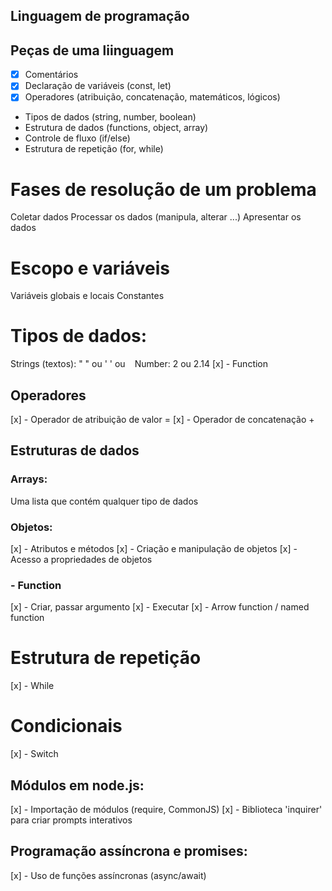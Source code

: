 ## Linguagem de programação

## Peças de uma liinguagem

- [x] Comentários
- [x] Declaração de variáveis (const, let)
- [x] Operadores (atribuição, concatenação, matemáticos, lógicos)
- Tipos de dados (string, number, boolean)
- Estrutura de dados (functions, object, array)
- Controle de fluxo (if/else)
- Estrutura de repetição (for, while)

# Fases de resolução de um problema

Coletar dados
Processar os dados (manipula, alterar ...)
Apresentar os dados

# Escopo e variáveis

Variáveis globais e locais
Constantes

# Tipos de dados:

Strings (textos): " " ou ' ' ou ` `
Number: 2 ou 2.14
[x] - Function

## Operadores

[x] - Operador de atribuição de valor =
[x] - Operador de concatenação +

## Estruturas de dados

### Arrays:

Uma lista que contém qualquer tipo de dados

### Objetos:

[x] - Atributos e métodos
[x] - Criação e manipulação de objetos
[x] - Acesso a propriedades de objetos

### - Function

[x] - Criar, passar argumento
[x] - Executar
[x] - Arrow function / named function

# Estrutura de repetição

[x] - While

# Condicionais

[x] - Switch

## Módulos em node.js:

[x] - Importação de módulos (require, CommonJS)
[x] - Biblioteca 'inquirer' para criar prompts interativos

## Programação assíncrona e promises:

[x] - Uso de funções assíncronas (async/await)

